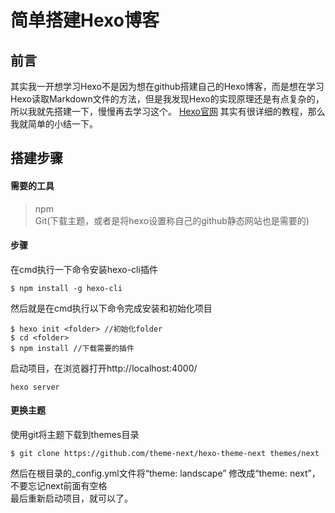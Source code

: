# 简单搭建Hexo博客
## 前言
其实我一开想学习Hexo不是因为想在github搭建自己的Hexo博客，而是想在学习Hexo读取Markdown文件的方法，但是我发现Hexo的实现原理还是有点复杂的，所以我就先搭建一下，慢慢再去学习这个。 [Hexo官网](https://hexo.io/) 其实有很详细的教程，那么我就简单的小结一下。<br>
## 搭建步骤
#### 需要的工具
> npm <br>
> Git(下载主题，或者是将hexo设置称自己的github静态网站也是需要的)<br>
#### 步骤
在cmd执行一下命令安装hexo-cli插件<br>
```
$ npm install -g hexo-cli
```
然后就是在cmd执行以下命令完成安装和初始化项目<br>
```
$ hexo init <folder> //初始化folder
$ cd <folder> 
$ npm install //下载需要的插件
```

启动项目，在浏览器打开http://localhost:4000/
```
hexo server
```

#### 更换主题
使用git将主题下载到themes目录
```
$ git clone https://github.com/theme-next/hexo-theme-next themes/next
```
然后在根目录的_config.yml文件将“theme: landscape” 修改成“theme: next”，不要忘记next前面有空格<br>
最后重新启动项目，就可以了。<br>

